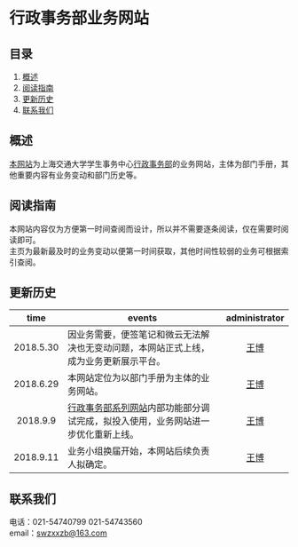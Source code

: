 行政事务部业务网站  
======

目录
----
1. [概述](#概述)  
2. [阅读指南](#阅读指南)  
3. [更新历史](#更新历史)
4. [联系我们](#联系我们)  

概述  
-----
[本网站](https://affairs-group.github.io/affairs-group/)为上海交通大学学生事务中心[行政事务部](xingzhengbu.group)的业务网站，主体为部门手册，其他重要内容有业务变动和部门历史等。

阅读指南  
-----
本网站内容仅为方便第一时间查阅而设计，所以并不需要逐条阅读，仅在需要时阅读即可。  
主页为最新最及时的业务变动以便第一时间获取，其他时间性较弱的业务可根据索引查阅。

更新历史
-----
| time  | events |administrator|
|:-------:|---|:-------:|
| 2018.5.30  |因业务需要，便签笔记和微云无法解决也无变动问题，本网站正式上线，成为业务更新展示平台。 | [王博](https://github.com/wangbo-sjtu)|
| 2018.6.29 |本网站定位为以部门手册为主体的业务网站。| [王博](https://github.com/wangbo-sjtu)|
| 2018.9.9  | [行政事务部系列网站](xingzhengbu.group)内部功能部分调试完成，拟投入使用，业务网站进一步优化重新上线。| [王博](https://github.com/wangbo-sjtu)|
|2018.9.11|业务小组换届开始，本网站后续负责人拟确定。|[王博](https://github.com/wangbo-sjtu)|

联系我们  
-----
电话：021-54740799 021-54743560  
email：swzxxzb@163.com
